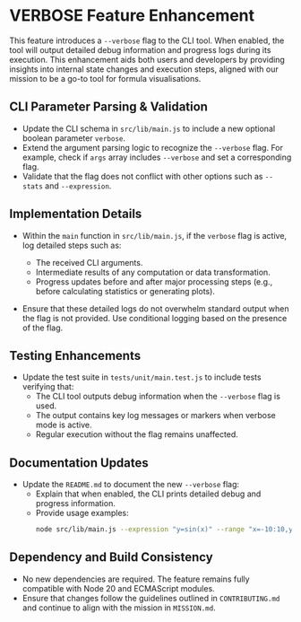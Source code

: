 # VERBOSE Feature Enhancement

This feature introduces a `--verbose` flag to the CLI tool. When enabled, the tool will output detailed debug information and progress logs during its execution. This enhancement aids both users and developers by providing insights into internal state changes and execution steps, aligned with our mission to be a go-to tool for formula visualisations.

## CLI Parameter Parsing & Validation

- Update the CLI schema in `src/lib/main.js` to include a new optional boolean parameter `verbose`.
- Extend the argument parsing logic to recognize the `--verbose` flag. For example, check if `args` array includes `--verbose` and set a corresponding flag.
- Validate that the flag does not conflict with other options such as `--stats` and `--expression`.

## Implementation Details

- Within the `main` function in `src/lib/main.js`, if the `verbose` flag is active, log detailed steps such as:
  - The received CLI arguments.
  - Intermediate results of any computation or data transformation.
  - Progress updates before and after major processing steps (e.g., before calculating statistics or generating plots).

- Ensure that these detailed logs do not overwhelm standard output when the flag is not provided. Use conditional logging based on the presence of the flag.

## Testing Enhancements

- Update the test suite in `tests/unit/main.test.js` to include tests verifying that:
  - The CLI tool outputs debug information when the `--verbose` flag is used.
  - The output contains key log messages or markers when verbose mode is active.
  - Regular execution without the flag remains unaffected.

## Documentation Updates

- Update the `README.md` to document the new `--verbose` flag:
  - Explain that when enabled, the CLI prints detailed debug and progress information.
  - Provide usage examples: 
    ```sh
    node src/lib/main.js --expression "y=sin(x)" --range "x=-10:10,y=-1:1" --file output.svg --verbose
    ```

## Dependency and Build Consistency

- No new dependencies are required. The feature remains fully compatible with Node 20 and ECMAScript modules.
- Ensure that changes follow the guidelines outlined in `CONTRIBUTING.md` and continue to align with the mission in `MISSION.md`.
